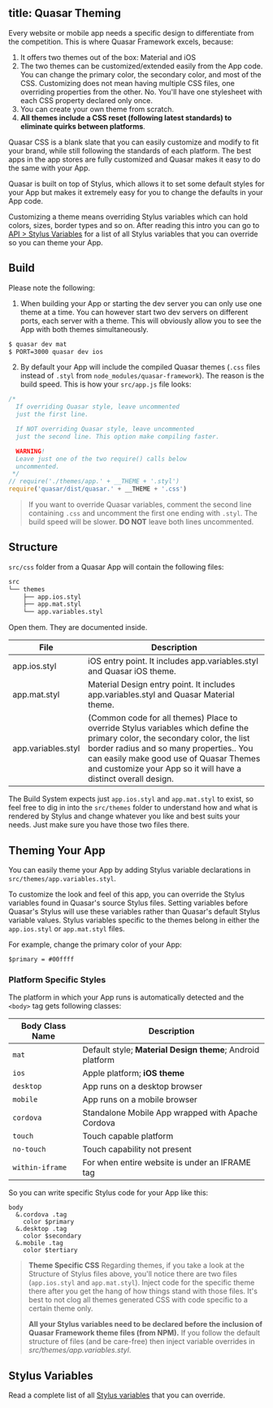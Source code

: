 title: Quasar Theming
---
Every website or mobile app needs a specific design to differentiate from the competition. This is where Quasar Framework excels, because:

1. It offers two themes out of the box: Material and iOS
2. The two themes can be customized/extended easily from the App code. You can change the primary color, the secondary color, and most of the CSS. Customizing does not mean having multiple CSS files, one overriding properties from the other. No. You'll have one stylesheet with each CSS property declared only once.
3. You can create your own theme from scratch.
4. **All themes include a CSS reset (following latest standards) to eliminate quirks between platforms**.

Quasar CSS is a blank slate that you can easily customize and modify to fit your brand, while still following the standards of each platform. The best apps in the app stores are fully customized and Quasar makes it easy to do the same with your App.

Quasar is built on top of Stylus, which allows it to set some default styles for your App but makes it extremely easy for you to change the defaults in your App code.

Customizing a theme means overriding Stylus variables which can hold colors, sizes, border types and so on. After reading this intro you can go to [API &gt; Stylus Variables](/api/css-stylus-variables.html) for a list of all Stylus variables that you can override so you can theme your App.

## Build
Please note the following:

1. When building your App or starting the dev server you can only use one theme at a time. You can however start two dev servers on different ports, each server with a theme. This will obviously allow you to see the App with both themes simultaneously.
  ``` bash
  $ quasar dev mat
  $ PORT=3000 quasar dev ios
  ```

2. By default your App will include the compiled Quasar themes (`.css` files instead of `.styl` from `node_modules/quasar-framework`). The reason is the build speed. This is how your `src/app.js` file looks:
  ``` js
  /*
    If overriding Quasar style, leave uncommented
    just the first line.

    If NOT overriding Quasar style, leave uncommented
    just the second line. This option make compiling faster.

    WARNING!
    Leave just one of the two require() calls below
    uncommented.
   */
  // require('./themes/app.' + __THEME + '.styl')
  require('quasar/dist/quasar.' + __THEME + '.css')
  ```

  > If you want to override Quasar variables, comment the second line containing `.css` and uncomment the first one ending with `.styl`. The build speed will be slower. **DO NOT** leave both lines uncommented.

## Structure

`src/css` folder from a Quasar App will contain the following files:

``` bash
src
└── themes
    ├── app.ios.styl
    ├── app.mat.styl
    └── app.variables.styl
```

Open them. They are documented inside.

| File | Description |
| --- | --- |
| app.ios.styl | iOS entry point. It includes app.variables.styl and Quasar iOS theme. |
| app.mat.styl | Material Design entry point. It includes app.variables.styl and Quasar Material theme. |
| app.variables.styl | (Common code for all themes) Place to override Stylus variables which define the primary color, the secondary color, the list border radius and so many properties.. You can easily make good use of Quasar Themes and customize your App so it will have a distinct overall design. |

The Build System expects just `app.ios.styl` and `app.mat.styl` to exist, so feel free to dig in into the `src/themes` folder to understand how and what is rendered by Stylus and change whatever you like and best suits your needs. Just make sure you have those two files there.

## Theming Your App

You can easily theme your App by adding Stylus variable declarations in `src/themes/app.variables.styl`.

To customize the look and feel of this app, you can override the Stylus variables found in Quasar's source Stylus files. Setting variables before Quasar's Stylus will use these variables rather than Quasar's default Stylus variable values. Stylus variables specific to the themes belong in either the `app.ios.styl` or `app.mat.styl` files.

For example, change the primary color of your App:

``` stylus
$primary = #00ffff
```

### Platform Specific Styles

The platform in which your App runs is automatically detected and the `<body>` tag gets following classes:

| Body Class Name | Description |
| --- | --- |
| `mat` | Default style; **Material Design theme**; Android platform |
| `ios` | Apple platform; **iOS theme** |
| `desktop` | App runs on a desktop browser |
| `mobile` | App runs on a mobile browser |
| `cordova` | Standalone Mobile App wrapped with Apache Cordova |
| `touch` | Touch capable platform |
| `no-touch` | Touch capability not present |
| `within-iframe` | For when entire website is under an IFRAME tag |

So you can write specific Stylus code for your App like this:

``` stylus
body
  &.cordova .tag
    color $primary
  &.desktop .tag
    color $secondary
  &.mobile .tag
    color $tertiary
```

> **Theme Specific CSS**
> Regarding themes, if you take a look at the Structure of Stylus files above, you'll notice there are two files (`app.ios.styl` and `app.mat.styl`). Inject code for the specific theme there after you get the hang of how things stand with those files. It's best to not clog all themes generated CSS with code specific to a certain theme only.
>
> **All your Stylus variables need to be declared before the inclusion of Quasar Framework theme files (from NPM).** If you follow the default structure of files (and be care-free) then inject variable overrides in *src/themes/app.variables.styl*.

## Stylus Variables

Read a complete list of all [Stylus variables](/api/css-stylus-variables.html) that you can override.
